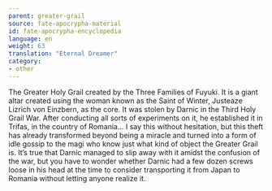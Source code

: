 ```yaml
---
parent: greater-grail
source: fate-apocrypha-material
id: fate-apocrypha-encyclopedia
language: en
weight: 63
translation: "Eternal Dreamer"
category:
- other
---
```


The Greater Holy Grail created by the Three Families of Fuyuki. It is a giant altar created using the woman known as the Saint of Winter, Justeaze Lizrich von Einzbern, as the core. It was stolen by Darnic in the Third Holy Grail War. After conducting all sorts of experiments on it, he established it in Trifas, in the country of Romania… I say this without hesitation, but this theft has already transformed beyond being a miracle and turned into a form of idle gossip to the magi who know just what kind of object the Greater Grail is. It’s true that Darnic managed to slip away with it amidst the confusion of the war, but you have to wonder whether Darnic had a few dozen screws loose in his head at the time to consider transporting it from Japan to Romania without letting anyone realize it.
